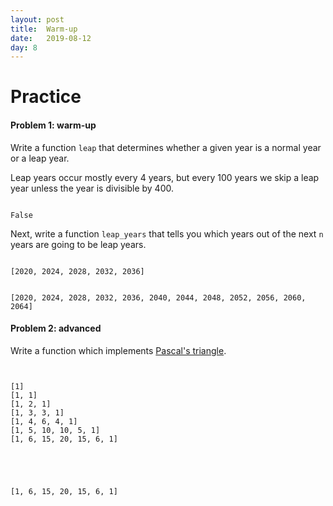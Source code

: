 ```yaml
---
layout: post
title:  Warm-up
date:   2019-08-12
day: 8
---
```



# Practice


#### Problem 1: warm-up
Write a function `leap` that determines whether a given year is a normal year or a leap year.

Leap years occur mostly every 4 years, but every 100 years we skip a leap year unless the year is divisible by 400.


```python

```




    False



Next, write a function `leap_years` that tells you which years out of the next `n` years are going to be leap years.


```python

```




    [2020, 2024, 2028, 2032, 2036]




```python

```




    [2020, 2024, 2028, 2032, 2036, 2040, 2044, 2048, 2052, 2056, 2060, 2064]



#### Problem 2: advanced

Write a function which implements [Pascal's triangle](http://mathforum.org/dr.math/faq/faq.pascal.triangle.html).


```python

```


```python

```

    [1]
    [1, 1]
    [1, 2, 1]
    [1, 3, 3, 1]
    [1, 4, 6, 4, 1]
    [1, 5, 10, 10, 5, 1]
    [1, 6, 15, 20, 15, 6, 1]





    [1, 6, 15, 20, 15, 6, 1]




```python

```
